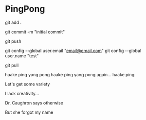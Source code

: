 # PingPong

git add .

git commit -m "initial commit"

git push

git config --global user.email "email@email.com"
git config --global user.name "test"

git pull

haake ping
yang pong
haake ping
yang pong again...
haake ping

Let's get some variety

I lack creativity...

Dr. Caughron says otherwise

But she forgot my name